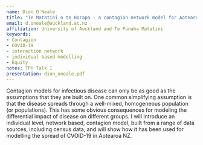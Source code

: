 ```yaml
---
name: Dion O'Neale
title: "Te Matatini o te Horapa - a contagion network model for Aotearoa NZ"
email: d.oneale@auckland.ac.nz
affiliation: University of Auckland and Te Pūnaha Matatini
keywords:
- Contagion
- COVID-19
- interaction network
- individual based modelling
- Equity
notes: TPH Talk 1
presentation: dion_oneale.pdf
---
```


Contagion models for infectious disease can only be as good as the assumptions that they are built on. One common simplifying assumption is that the disease spreads through a well-mixed, homogeneous population (or populations). This has some obvious consequences for modeling the differential impact of disease on different groups. I will introduce an individual level, network based, contagion model, built from a range of data sources, including census data, and will show how it has been used for modelling the spread of CVOID-19 in Aotearoa NZ.

